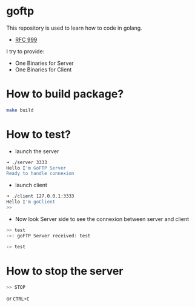 # goftp

This repository is used to learn how to code in golang.

- [RFC 999](https://tools.ietf.org/html/rfc959)

I try to provide:

- One Binaries for Server
- One Binaries for Client


# How to build package? 

```sh
make build
```

# How to test?

- launch the server

```sh
➜ ./server 3333
Hello I'm GoFTP Server
Ready to handle connexion
```

- launch client

```sh
➜ ./client 127.0.0.1:3333
Hello I'm goClient
>> 
```

- Now look Server side to see the connexion between server and client

```sh client
>> test
->: goFTP Server received: test
```

```sh server
-> test
```

# How to stop the server

```sh
>> STOP
```

or `CTRL+C`